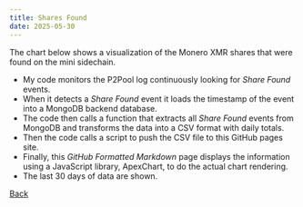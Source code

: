 ```yaml
---
title: Shares Found
date: 2025-05-30
---
```

<script src="https://cdnjs.cloudflare.com/ajax/libs/PapaParse/5.3.0/papaparse.min.js"></script>
<script src="https://cdn.jsdelivr.net/npm/apexcharts"></script>
<script src="/assets/js/SharesFoundShort.js"></script>

The chart below shows a visualization of the Monero XMR shares that were found on the mini sidechain.

* My code monitors the P2Pool log continuously looking for *Share Found* events.
* When it detects a *Share Found* event it loads the timestamp of the event into a MongoDB backend database.
* The code then calls a function that extracts all *Share Found* events from MongoDB and transforms the data into a CSV format with daily totals.
* Then the code calls a script to push the CSV file to this GitHub pages site.
* Finally, this *GitHub Formatted Markdown* page displays the information using a JavaScript library, ApexChart, to do the actual chart rendering.
* The last 30 days of data are shown.

<div id="wrapper">
  <div id="areaChart">
  </div>
  <div id="barChart">
  </div>
 </div>

[Back](/pages/web/index.html)




